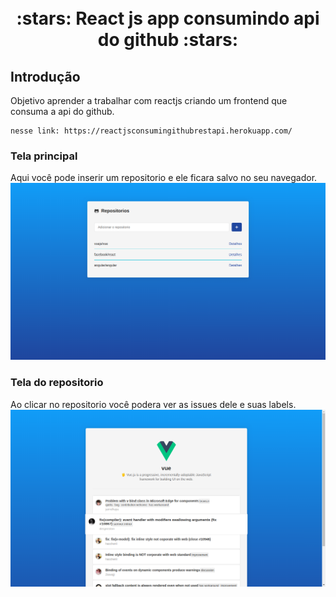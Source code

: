 <h1 align="center"> 
  <br> :stars: React js app consumindo api do github :stars: <br> 
</h1>

## Introdução

Objetivo aprender a trabalhar com reactjs criando um frontend que consuma a api do github.
```
nesse link: https://reactjsconsumingithubrestapi.herokuapp.com/
```

### Tela principal
Aqui você pode inserir um repositorio e ele ficara salvo no seu navegador.
<img src="src/assets/images/main.png" />

### Tela do repositorio
Ao clicar no repositorio você podera ver as issues dele e suas labels.
<img src="src/assets/images/repository.png" />
